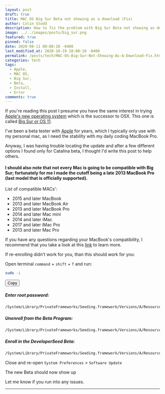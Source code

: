```yaml
---
layout: post
draft: true
title: MAC OS Big Sur Beta not showing as a download (Fix)
author: Colin Stodd
description: How to fix the problem with Big Sur Beta not showing as developer download
image: ../../images/posts/big_sur.png
featured: true
pinned: false
date: 2020-08-11 00:00:10 -0400
last_modified_at: 2020-10-19 10:00:10 -0400
permalink: /posts/tech/MAC-OS-Big-Sur-Not-Showing-As-A-Download-Fix.html
categories: tech
tags:
  - Apple,
  - MAC OS,
  - Big Sur,
  - Beta,
  - Install,
  - Error
comments: true
---
```



If you're reading this post I presume you have the same interest in trying <a href="https://www.apple.com/macos/big-sur-preview/" target="_blank" rel="noopener">Apple's new operating system</a> which is the successor to OSX. This one is called <a href="https://www.apple.com/macos/big-sur-preview/" target="_blank" rel="noopener">Big Sur or OS 11</a>.

I've been a beta tester with <a href="https://apple.com" title="Apple" target="_blank" rel="noopener">Apple</a> for years, which I typically only use with my personal mac, as I need the stability with my daily coding MacBook Pro.

Anyway, I was having trouble locating the update and after a few different options I found only for Catalina beta, I thought I'd write this post to help others.

<h4 class="blurb">
I should also note that not every Mac is going to be compatible with Big Sur; fortunately for me I made the cutoff being a late 2013 MacBook Pro (last model that is officially supported).
</h4>

List of compatible MACs':
- 2015 and later MacBook
- 2013 and later MacBook Air
- 2013 and later MacBook Pro
- 2014 and later Mac mini
- 2014 and later iMac
- 2017 and later iMac Pro
- 2013 and later Mac Pro

If you have any questions regarding your MacBook's compatibility, I recommend that you take a look at this <a href="https://developer.apple.com/forums/thread/649715?answerId=621273022#621273022" target="_blank" rel="noopener">link</a> to learn more.

If re-enrolling didn't work for you, than this should work for you:


Open terminal `command` + `shift` + `T` and run:<br>
```bash
sudo -i
```

<button class="button small copy-btn pull-right"
   title="Copy to clipboard"
   data-clipboard-text="sudo -i">
     <i class="fad fa-clipboard-list"></i> Copy
</button>


##### Enter root password:

```txt
/System/Library/PrivateFrameworks/Seeding.framework/Versions/A/Resources/seedutil
```
##### Unenroll from the Beta Program:

```txt
/System/Library/PrivateFrameworks/Seeding.framework/Versions/A/Resources/seedutil unenroll
```

##### Enroll in the DeveloperSeed Beta:

```txt
/System/Library/PrivateFrameworks/Seeding.framework/Versions/A/Resources/seedutil enroll DeveloperSeed
```

Close and re-open `System Preferences` > `Software Update`

The new Beta should now show up


Let me know if you run into any issues.

----